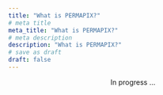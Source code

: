 ```yaml
---
title: "What is PERMAPIX?"
# meta title
meta_title: "What is PERMAPIX?"
# meta description
description: "What is PERMAPIX?"
# save as draft
draft: false
---
```


<center>In progress ...</center>
